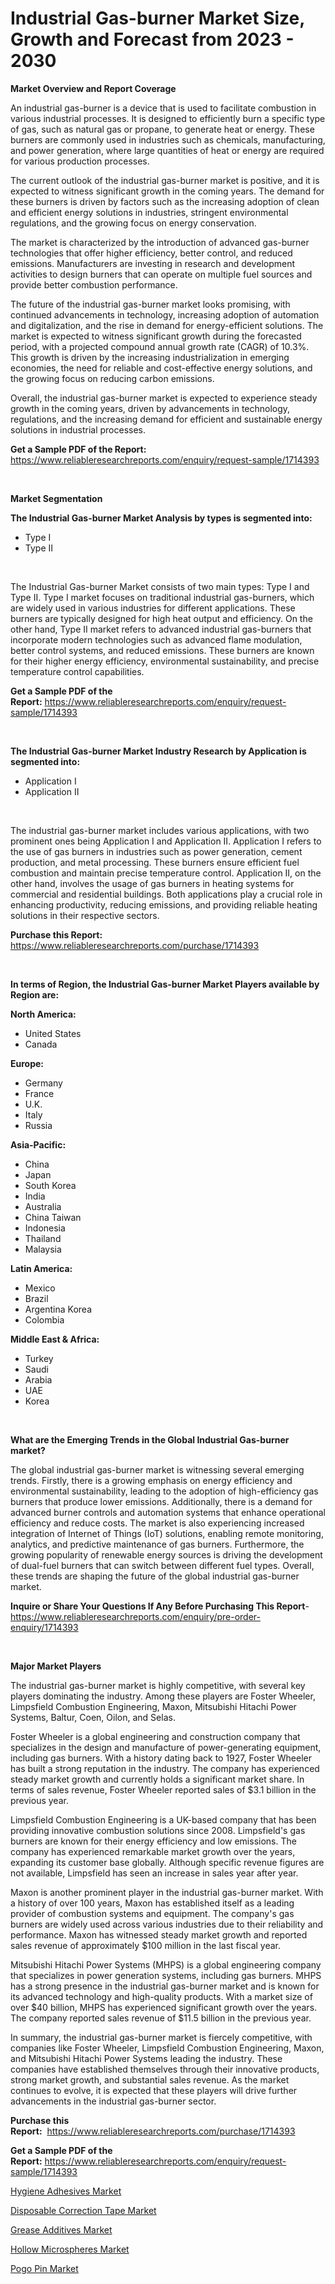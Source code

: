 <p><h1>Industrial Gas-burner Market Size, Growth and Forecast from 2023 - 2030</h1></p><p><strong>Market Overview and Report Coverage</strong></p>
<p><p>An industrial gas-burner is a device that is used to facilitate combustion in various industrial processes. It is designed to efficiently burn a specific type of gas, such as natural gas or propane, to generate heat or energy. These burners are commonly used in industries such as chemicals, manufacturing, and power generation, where large quantities of heat or energy are required for various production processes.</p><p>The current outlook of the industrial gas-burner market is positive, and it is expected to witness significant growth in the coming years. The demand for these burners is driven by factors such as the increasing adoption of clean and efficient energy solutions in industries, stringent environmental regulations, and the growing focus on energy conservation.</p><p>The market is characterized by the introduction of advanced gas-burner technologies that offer higher efficiency, better control, and reduced emissions. Manufacturers are investing in research and development activities to design burners that can operate on multiple fuel sources and provide better combustion performance.</p><p>The future of the industrial gas-burner market looks promising, with continued advancements in technology, increasing adoption of automation and digitalization, and the rise in demand for energy-efficient solutions. The market is expected to witness significant growth during the forecasted period, with a projected compound annual growth rate (CAGR) of 10.3%. This growth is driven by the increasing industrialization in emerging economies, the need for reliable and cost-effective energy solutions, and the growing focus on reducing carbon emissions.</p><p>Overall, the industrial gas-burner market is expected to experience steady growth in the coming years, driven by advancements in technology, regulations, and the increasing demand for efficient and sustainable energy solutions in industrial processes.</p></p>
<p><strong>Get a Sample PDF of the Report:</strong> <a href="https://www.reliableresearchreports.com/enquiry/request-sample/1714393">https://www.reliableresearchreports.com/enquiry/request-sample/1714393</a></p>
<p>&nbsp;</p>
<p><strong>Market Segmentation</strong></p>
<p><strong>The Industrial Gas-burner Market Analysis by types is segmented into:</strong></p>
<p><ul><li>Type I</li><li>Type II</li></ul></p>
<p>&nbsp;</p>
<p><p>The Industrial Gas-burner Market consists of two main types: Type I and Type II. Type I market focuses on traditional industrial gas-burners, which are widely used in various industries for different applications. These burners are typically designed for high heat output and efficiency. On the other hand, Type II market refers to advanced industrial gas-burners that incorporate modern technologies such as advanced flame modulation, better control systems, and reduced emissions. These burners are known for their higher energy efficiency, environmental sustainability, and precise temperature control capabilities.</p></p>
<p><strong>Get a Sample PDF of the Report:</strong>&nbsp;<a href="https://www.reliableresearchreports.com/enquiry/request-sample/1714393">https://www.reliableresearchreports.com/enquiry/request-sample/1714393</a></p>
<p>&nbsp;</p>
<p><strong>The Industrial Gas-burner Market Industry Research by Application is segmented into:</strong></p>
<p><ul><li>Application I</li><li>Application II</li></ul></p>
<p>&nbsp;</p>
<p><p>The industrial gas-burner market includes various applications, with two prominent ones being Application I and Application II. Application I refers to the use of gas burners in industries such as power generation, cement production, and metal processing. These burners ensure efficient fuel combustion and maintain precise temperature control. Application II, on the other hand, involves the usage of gas burners in heating systems for commercial and residential buildings. Both applications play a crucial role in enhancing productivity, reducing emissions, and providing reliable heating solutions in their respective sectors.</p></p>
<p><strong>Purchase this Report:</strong>&nbsp; <a href="https://www.reliableresearchreports.com/purchase/1714393">https://www.reliableresearchreports.com/purchase/1714393</a></p>
<p>&nbsp;</p>
<p><strong>In terms of Region, the Industrial Gas-burner Market Players available by Region are:</strong></p>
<p>
    <p> <strong> North America: </strong>
        <ul>
            <li>United States</li>
            <li>Canada</li>
        </ul>
        </p> 
    <p> <strong> Europe: </strong>
        <ul>
            <li>Germany</li>
            <li>France</li>
            <li>U.K.</li>
            <li>Italy</li>
            <li>Russia</li>
        </ul>
        </p> 
    <p> <strong> Asia-Pacific: </strong>
        <ul>
            <li>China</li>
            <li>Japan</li>
            <li>South Korea</li>
            <li>India</li>
            <li>Australia</li>
            <li>China Taiwan</li>
            <li>Indonesia</li>
            <li>Thailand</li>
            <li>Malaysia</li>
        </ul>
        </p> 
    <p> <strong> Latin America: </strong>
        <ul>
            <li>Mexico</li>
            <li>Brazil</li>
            <li>Argentina Korea</li>
            <li>Colombia</li>
        </ul>
        </p> 
    <p> <strong> Middle East & Africa: </strong>
        <ul>
            <li>Turkey</li>
            <li>Saudi</li>
            <li>Arabia</li>
            <li>UAE</li>
            <li>Korea</li>
        </ul>
    </p>
    </p>
<p>&nbsp;</p>
<p><strong>What are the Emerging Trends in the Global Industrial Gas-burner market?</strong></p>
<p><p>The global industrial gas-burner market is witnessing several emerging trends. Firstly, there is a growing emphasis on energy efficiency and environmental sustainability, leading to the adoption of high-efficiency gas burners that produce lower emissions. Additionally, there is a demand for advanced burner controls and automation systems that enhance operational efficiency and reduce costs. The market is also experiencing increased integration of Internet of Things (IoT) solutions, enabling remote monitoring, analytics, and predictive maintenance of gas burners. Furthermore, the growing popularity of renewable energy sources is driving the development of dual-fuel burners that can switch between different fuel types. Overall, these trends are shaping the future of the global industrial gas-burner market.</p></p>
<p><strong>Inquire or Share Your Questions If Any Before Purchasing This Report</strong>- <a href="https://www.reliableresearchreports.com/enquiry/pre-order-enquiry/1714393">https://www.reliableresearchreports.com/enquiry/pre-order-enquiry/1714393</a></p>
<p>&nbsp;</p>
<p><strong>Major Market Players</strong></p>
<p><p>The industrial gas-burner market is highly competitive, with several key players dominating the industry. Among these players are Foster Wheeler, Limpsfield Combustion Engineering, Maxon, Mitsubishi Hitachi Power Systems, Baltur, Coen, Oilon, and Selas. </p><p>Foster Wheeler is a global engineering and construction company that specializes in the design and manufacture of power-generating equipment, including gas burners. With a history dating back to 1927, Foster Wheeler has built a strong reputation in the industry. The company has experienced steady market growth and currently holds a significant market share. In terms of sales revenue, Foster Wheeler reported sales of $3.1 billion in the previous year.</p><p>Limpsfield Combustion Engineering is a UK-based company that has been providing innovative combustion solutions since 2008. Limpsfield's gas burners are known for their energy efficiency and low emissions. The company has experienced remarkable market growth over the years, expanding its customer base globally. Although specific revenue figures are not available, Limpsfield has seen an increase in sales year after year.</p><p>Maxon is another prominent player in the industrial gas-burner market. With a history of over 100 years, Maxon has established itself as a leading provider of combustion systems and equipment. The company's gas burners are widely used across various industries due to their reliability and performance. Maxon has witnessed steady market growth and reported sales revenue of approximately $100 million in the last fiscal year.</p><p>Mitsubishi Hitachi Power Systems (MHPS) is a global engineering company that specializes in power generation systems, including gas burners. MHPS has a strong presence in the industrial gas-burner market and is known for its advanced technology and high-quality products. With a market size of over $40 billion, MHPS has experienced significant growth over the years. The company reported sales revenue of $11.5 billion in the previous year.</p><p>In summary, the industrial gas-burner market is fiercely competitive, with companies like Foster Wheeler, Limpsfield Combustion Engineering, Maxon, and Mitsubishi Hitachi Power Systems leading the industry. These companies have established themselves through their innovative products, strong market growth, and substantial sales revenue. As the market continues to evolve, it is expected that these players will drive further advancements in the industrial gas-burner sector.</p></p>
<p><strong>Purchase this Report:</strong>&nbsp;&nbsp;<a href="https://www.reliableresearchreports.com/purchase/1714393">https://www.reliableresearchreports.com/purchase/1714393</a></p>
<p></p>
<p><strong>Get a Sample PDF of the Report:</strong>&nbsp;<a href="https://www.reliableresearchreports.com/enquiry/request-sample/1714393">https://www.reliableresearchreports.com/enquiry/request-sample/1714393</a></p>
<p><p><a href="https://www.linkedin.com/pulse/hygiene-adhesives-market-size-share-global-analysis-report-2023-plwdc/">Hygiene Adhesives Market</a></p><p><a href="https://medium.com/@sanju991215/disposable-correction-tape-market-exploring-market-share-market-trends-and-future-growth-b29cb0dae1f2">Disposable Correction Tape Market</a></p><p><a href="https://www.linkedin.com/pulse/decoding-grease-additives-market-deep-dive-latest-trends-dif9c/">Grease Additives Market</a></p><p><a href="https://www.linkedin.com/pulse/decoding-hollow-microspheres-market-deep-dive-latest-trends-segmentation-ftepc/">Hollow Microspheres Market</a></p><p><a href="https://medium.com/@ssantosh15121999/pogo-pin-market-comprehensive-assessment-by-type-application-and-geography-c9f38de16239">Pogo Pin Market</a></p></p>